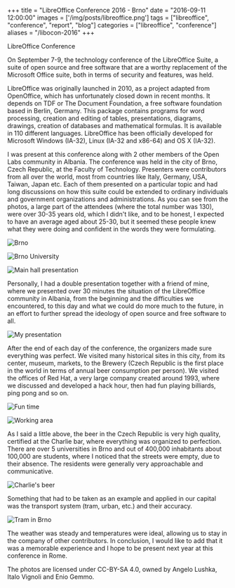 +++
title = "LibreOffice Conference 2016 - Brno"
date = "2016-09-11 12:00:00"
images = ['/img/posts/libreoffice.png']
tags = ["libreoffice", "conference", "report", "blog"]
categories = ["libreoffice", "conference"]
aliases = "/libocon-2016"
+++

LibreOffice Conference

On September 7-9, the technology conference of the LibreOffice Suite, a suite of open source and free software that are a worthy replacement of the Microsoft Office suite, both in terms of security and features, was held.

LibreOffice was originally launched in 2010, as a project adapted from OpenOffice, which has unfortunately closed down in recent months. It depends on TDF or The Document Foundation, a free software foundation based in Berlin, Germany. This package contains programs for word processing, creation and editing of tables, presentations, diagrams, drawings, creation of databases and mathematical formulas. It is available in 110 different languages. LibreOffice has been officially developed for Microsoft Windows (IA-32), Linux (IA-32 and x86-64) and OS X (IA-32).

I was present at this conference along with 2 other members of the Open Labs community in Albania. The conference was held in the city of Brno, Czech Republic, at the Faculty of Technology. Presenters were contributors from all over the world, most from countries like Italy, Germany, USA, Taiwan, Japan etc. Each of them presented on a particular topic and had long discussions on how this suite could be extended to ordinary individuals and government organizations and administrations. As you can see from the photos, a large part of the attendees (where the total number was 130), were over 30-35 years old, which I didn't like, and to be honest, I expected to have an average aged about 25-30, but it seemed these people knew what they were doing and confident in the words they were formulating.

![Brno](/img/posts/libocon2016-brno-1.jpg)

![Brno University](/img/posts/libocon2016-brno-2.jpg)

![Main hall presentation](/img/posts/libocon2016-brno-3.jpg)

Personally, I had a double presentation together with a friend of mine, where we presented over 30 minutes the situation of the LibreOffice community in Albania, from the beginning and the difficulties we encountered, to this day and what we could do more much to the future, in an effort to further spread the ideology of open source and free software to all.

![My presentation](/img/posts/libocon2016-presentation.jpg)

After the end of each day of the conference, the organizers made sure everything was perfect. We visited many historical sites in this city, from its center, museum, markets, to the Brewery (Czech Republic is the first place in the world in terms of annual beer consumption per person). We visited the offices of Red Hat, a very large company created around 1993, where we discussed and developed a hack hour, then had fun playing billiards, ping pong and so on.

![Fun time](/img/posts/libocon2016-billiards.jpg)

![Working area](/img/posts/libocon2016-working.jpg)

As I said a little above, the beer in the Czech Republic is very high quality, certified at the Charlie bar, where everything was organized to perfection. There are over 5 universities in Brno and out of 400,000 inhabitants about 100,000 are students, where I noticed that the streets were empty, due to their absence. The residents were generally very approachable and communicative. 

![Charlie's beer](/img/posts/libocon2016-beer.jpg)

Something that had to be taken as an example and applied in our capital was the transport system (tram, urban, etc.) and their accuracy.

![Tram in Brno](/img/posts/libocon2016-brno-tram.jpg)

The weather was steady and temperatures were ideal, allowing us to stay in the company of other contributors. In conclusion, I would like to add that it was a memorable experience and I hope to be present next year at this conference in Rome.

The photos are licensed under CC-BY-SA 4.0, owned by Angelo Lushka, Italo Vignoli and Enio Gemmo.
